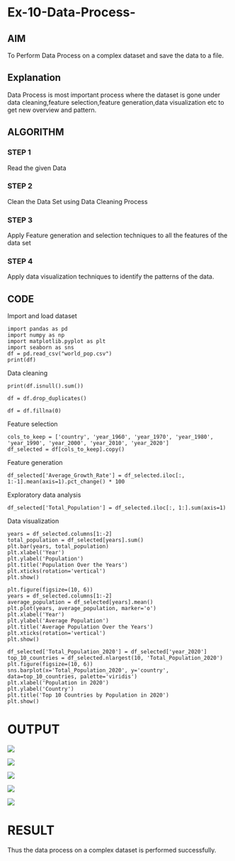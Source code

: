 # Ex-10-Data-Process-

## AIM
To Perform Data Process on a complex dataset and save the data to a file. 

## Explanation
Data Process is most important process where the dataset is gone under data cleaning,feature selection,feature generation,data visualization etc to get new overview and pattern.

## ALGORITHM
### STEP 1
Read the given Data
### STEP 2
Clean the Data Set using Data Cleaning Process
### STEP 3
Apply Feature generation and selection techniques to all the features of the data set
### STEP 4
Apply data visualization techniques to identify the patterns of the data.

## CODE

Import and load dataset
```
import pandas as pd
import numpy as np
import matplotlib.pyplot as plt
import seaborn as sns
df = pd.read_csv("world_pop.csv")
print(df)
```
Data cleaning
```
print(df.isnull().sum())

df = df.drop_duplicates()

df = df.fillna(0)
```
Feature selection
```
cols_to_keep = ['country', 'year_1960', 'year_1970', 'year_1980', 'year_1990', 'year_2000', 'year_2010', 'year_2020']
df_selected = df[cols_to_keep].copy()
```
Feature generation
```
df_selected['Average_Growth_Rate'] = df_selected.iloc[:, 1:-1].mean(axis=1).pct_change() * 100
```
Exploratory data analysis
```
df_selected['Total_Population'] = df_selected.iloc[:, 1:].sum(axis=1)
```
Data visualization
```
years = df_selected.columns[1:-2]
total_population = df_selected[years].sum()
plt.bar(years, total_population)
plt.xlabel('Year')
plt.ylabel('Population')
plt.title('Population Over the Years')
plt.xticks(rotation='vertical')
plt.show()

plt.figure(figsize=(10, 6))
years = df_selected.columns[1:-2]
average_population = df_selected[years].mean()
plt.plot(years, average_population, marker='o')
plt.xlabel('Year')
plt.ylabel('Average Population')
plt.title('Average Population Over the Years')
plt.xticks(rotation='vertical')
plt.show()

df_selected['Total_Population_2020'] = df_selected['year_2020']
top_10_countries = df_selected.nlargest(10, 'Total_Population_2020')
plt.figure(figsize=(10, 6))
sns.barplot(x='Total_Population_2020', y='country', data=top_10_countries, palette='viridis')
plt.xlabel('Population in 2020')
plt.ylabel('Country')
plt.title('Top 10 Countries by Population in 2020')
plt.show()
```
# OUTPUT

![](vv1.png)

![](vv2.png)

![](https://github.com/KATHIR1611/Ex-10-Data-Process/blob/main/vv%203.png)

![](https://github.com/KATHIR1611/Ex-10-Data-Process/blob/main/vv%204.png)

![](https://github.com/KATHIR1611/Ex-10-Data-Process/blob/main/vv%205.png)



# RESULT
Thus the data process on a complex dataset is performed successfully.

